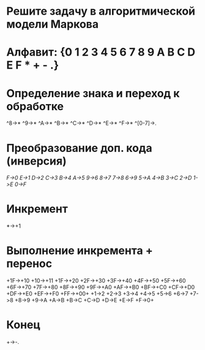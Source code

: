 # Решите задачу в алгоритмической модели Маркова
# Алфавит: {0 1 2 3 4 5 6 7 8 9 A B C D E F * + - .}

# Определение знака и переход к обработке
^8->*
^9->*
^A->*
^B->*
^C->*
^D->*
^E->*
^F->*
^[0-7]->.

# Преобразование доп. кода (инверсия)
*F->0*
*E->1*
*D->2*
*C->3*
*B->4*
*A->5*
*9->6*
*8->7*
*7->8*
*6->9*
*5->A*
*4->B*
*3->C*
*2->D*
*1->E*
*0->F*

# Инкремент
*->+1

# Выполнение инкремента + перенос
+1F->+10
+10->+11
+1F->+20
+2F->+30
+3F->+40
+4F->+50
+5F->+60
+6F->+70
+7F->+80
+8F->+90
+9F->+A0
+AF->+B0
+BF->+C0
+CF->+D0
+DF->+E0
+EF->+F0
+FF->+00+
+1->2
+2->3
+3->4
+4->5
+5->6
+6->7
+7->8
+8->9
+9->A
+A->B
+B->C
+C->D
+D->E
+E->F
+F->0+

# Конец
+->-.
